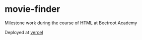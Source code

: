 # movie-finder

Milestone work during the course of HTML at Beetroot Academy

Deployed at [vercel](https://movie-finder-three.vercel.app/)